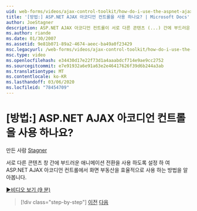 ```yaml
---
uid: web-forms/videos/ajax-control-toolkit/how-do-i-use-the-aspnet-ajax-accordion-control
title: '[방법:] ASP.NET AJAX 아코디언 컨트롤을 사용 하나요? | Microsoft Docs'
author: JoeStagner
description: ASP.NET AJAX 아코디언 컨트롤이 서로 다른 콘텐츠 (...) 간에 부드러운 애니메이션 전환을 사용 하도록 설정 하 여 화면 부동산을 효율적으로 사용 하는 방법을 알아봅니다.
ms.author: riande
ms.date: 01/30/2007
ms.assetid: 9e81b071-89a2-4674-aeec-ba49a0f23429
msc.legacyurl: /web-forms/videos/ajax-control-toolkit/how-do-i-use-the-aspnet-ajax-accordion-control
msc.type: video
ms.openlocfilehash: e34430d17e22f73d1a4aaabdcf714e9ae9cc2752
ms.sourcegitcommit: e7e91932a6e91a63e2e46417626f39d6b244a3ab
ms.translationtype: MT
ms.contentlocale: ko-KR
ms.lasthandoff: 03/06/2020
ms.locfileid: "78454709"
---
```

# <a name="how-do-i-use-the-aspnet-ajax-accordion-control"></a>[방법:] ASP.NET AJAX 아코디언 컨트롤을 사용 하나요?

만든 사람 [Stagner](https://github.com/JoeStagner)

서로 다른 콘텐츠 창 간에 부드러운 애니메이션 전환을 사용 하도록 설정 하 여 ASP.NET AJAX 아코디언 컨트롤에서 화면 부동산을 효율적으로 사용 하는 방법을 알아봅니다.

[&#9654;비디오 보기 (9 분)](https://channel9.msdn.com/Blogs/ASP-NET-Site-Videos/how-do-i-use-the-aspnet-ajax-accordion-control)

> [!div class="step-by-step"]
> [이전](how-do-i-use-the-aspnet-ajax-alwaysvisible-control-extender.md)
> [다음](how-do-i-use-the-aspnet-ajax-collapsable-panel-extender.md)
